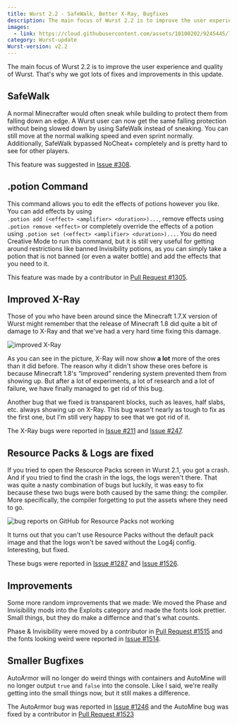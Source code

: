 ```yaml
---
title: Wurst 2.2 - SafeWalk, Better X-Ray, Bugfixes
description: The main focus of Wurst 2.2 is to improve the user experience and quality of Wurst. That's why we got lots of fixes and improvements in this update.
images:
  - link: https://cloud.githubusercontent.com/assets/10100202/9245445/7190e492-41a4-11e5-81ba-ea7c1dbddf53.png
category: Wurst-update
Wurst-version: v2.2
---
```

The main focus of Wurst 2.2 is to improve the user experience and quality of Wurst. That's why we got lots of fixes and improvements in this update.

## SafeWalk
A normal Minecrafter would often sneak while building to protect them from falling down an edge. A Wurst user can now get the same falling protection without being slowed down by using SafeWalk instead of sneaking. You can still move at the normal walking speed and even sprint normally. Additionally, SafeWalk bypassed NoCheat+ completely and is pretty hard to see for other players.

This feature was suggested in [Issue #308](https://github.com/Wurst-Imperium/Wurst-Client/issues/308).
<!--read more-->

## .potion Command
This command allows you to edit the effects of potions however you like. You can add effects by using <code>.potion&nbsp;add&nbsp;(&lt;effect&gt;&nbsp;&lt;amplifier&gt;&nbsp;&lt;duration&gt;)...</code>, remove effects using <code>.potion&nbsp;remove&nbsp;&lt;effect&gt;</code> or completely override the effects of a potion using <code>.potion&nbsp;set&nbsp;(&lt;effect&gt;&nbsp;&lt;amplifier&gt;&nbsp;&lt;duration&gt;)...</code>. You do need Creative Mode to run this command, but it is still very useful for getting around restrictions like banned Invisibility potions, as you can simply take a potion that is not banned (or even a water bottle) and add the effects that you need to it.

This feature was made by a contributor in [Pull Request #1305](https://github.com/Wurst-Imperium/Wurst-Client/pull/1305).

## Improved X-Ray
Those of you who have been around since the Minecraft 1.7.X version of Wurst might remember that the release of Minecraft 1.8 did quite a bit of damage to X-Ray and that we've had a very hard time fixing this damage.

![improved X-Ray](https://cloud.githubusercontent.com/assets/10100202/9235584/df55a0ea-413f-11e5-8fa1-d0f6f3a2bee5.png)

As you can see in the picture, X-Ray will now show **a lot** more of the ores than it did before. The reason why it didn't show these ores before is because Minecraft 1.8's <q>improved</q> rendering system prevented them from showing up. But after a lot of experiments, a lot of research and a lot of failure, we have finally managed to get rid of this bug.

Another bug that we fixed is transparent blocks, such as leaves, half slabs, etc. always showing up on X-Ray. This bug wasn't nearly as tough to fix as the first one, but I'm still very happy to see that we got rid of it.

The X-Ray bugs were reported in [Issue #211](https://github.com/Wurst-Imperium/Wurst-Client/issues/211)
and [Issue #247](https://github.com/Wurst-Imperium/Wurst-Client/issues/247).

## Resource Packs & Logs are fixed
If you tried to open the Resource Packs screen in Wurst 2.1, you got a crash. And if you tried to find the crash in the logs, the logs weren't there. That was quite a nasty combination of bugs but luckily, it was easy to fix because these two bugs were both caused by the same thing: the compiler. More specifically, the compiler forgetting to put the assets where they need to go.

![bug reports on GitHub for Resource Packs not working](https://cloud.githubusercontent.com/assets/10100202/9244145/ba8dce32-4198-11e5-896d-c53295a0e75d.png)

It turns out that you can't use Resource Packs without the default pack image and that the logs won't be saved without the Log4j config. Interesting, but fixed.

These bugs were reported in [Issue #1287](https://github.com/Wurst-Imperium/Wurst-Client/issues/1287) and [Issue #1526](https://github.com/Wurst-Imperium/Wurst-Client/issues/1526).

## Improvements
Some more random improvements that we made: We moved the Phase and Invisibility mods into the Exploits category and made the fonts look prettier. Small things, but they do make a differnce and that's what counts.

Phase & Invisibility were moved by a contributor in [Pull Request #1515](https://github.com/Wurst-Imperium/Wurst-Client/pull/1515) and the fonts looking weird were reported in [Issue #1514](https://github.com/Wurst-Imperium/Wurst-Client/issues/1514).

## Smaller Bugfixes
AutoArmor will no longer do weird things with containers and AutoMine will no longer output `true` and `false` into the console. Like I said, we're really getting into the small things now, but it still makes a difference.

The AutoArmor bug was reported in [Issue #1246](https://github.com/Wurst-Imperium/Wurst-Client/issues/1246) and the AutoMine bug was fixed by a contributor in [Pull Request #1523](https://github.com/Wurst-Imperium/Wurst-Client/pull/1523)
